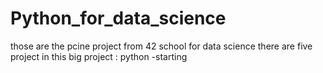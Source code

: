 # Python_for_data_science
those are the pcine project from 42 school for data science
there are five project in this big project :
  python -starting
  
